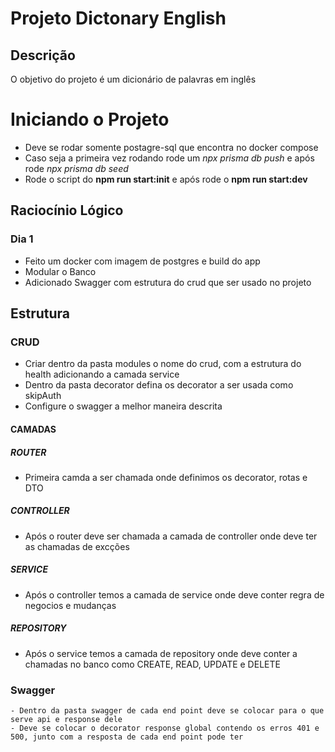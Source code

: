 # Projeto Dictonary English

## Descrição
O objetivo do projeto é um dicionário de palavras em inglês


# Iniciando o Projeto
 - Deve se rodar somente postagre-sql que encontra no docker compose
 - Caso seja a primeira vez rodando rode um *npx prisma db push* e após rode *npx prisma db seed*
 - Rode o script do **npm run start:init** e após rode o **npm run start:dev**

## Raciocínio Lógico
### Dia 1
 - Feito um docker com imagem de postgres e build do app
 - Modular o Banco
 - Adicionado Swagger com estrutura do crud que ser usado no projeto


## Estrutura
### CRUD
 - Criar dentro da pasta modules o nome do crud, com a estrutura do health adicionando a camada service
 - Dentro da pasta decorator defina os decorator a ser usada como skipAuth 
 - Configure o swagger a melhor maneira descrita
#### CAMADAS
##### ROUTER
 - Primeira camda a ser chamada onde definimos os decorator, rotas e DTO
##### CONTROLLER
 - Após o router deve ser chamada a camada de controller onde deve ter as chamadas de excções
##### SERVICE
- Após o controller temos a camada de service onde deve conter regra de negocios e mudanças
##### REPOSITORY
- Após o service temos a camada de repository onde deve conter a chamadas no banco como CREATE, READ, UPDATE e DELETE




### Swagger
    - Dentro da pasta swagger de cada end point deve se colocar para o que serve api e response dele
    - Deve se colocar o decorator response global contendo os erros 401 e 500, junto com a resposta de cada end point pode ter